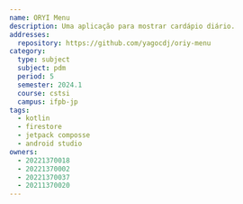 ```yaml
---
name: ORYI Menu
description: Uma aplicação para mostrar cardápio diário.
addresses:
  repository: https://github.com/yagocdj/oriy-menu
category:
  type: subject
  subject: pdm
  period: 5
  semester: 2024.1
  course: cstsi
  campus: ifpb-jp
tags:
  - kotlin
  - firestore
  - jetpack composse
  - android studio
owners:
  - 20221370018
  - 20221370002
  - 20221370037
  - 20211370020
---
```

